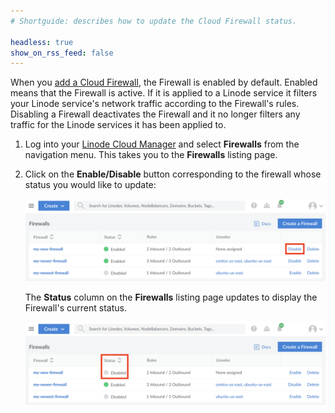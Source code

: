 ```yaml
---
# Shortguide: describes how to update the Cloud Firewall status.

headless: true
show_on_rss_feed: false
---
```


When you [add a Cloud Firewall](/docs/products/networking/cloud-firewall/guides/add-firewall/), the Firewall is enabled by default. Enabled means that the Firewall is active. If it is applied to a Linode service it filters your Linode service's network traffic according to the Firewall's rules. Disabling a Firewall deactivates the Firewall and it no longer filters any traffic for the Linode services it has been applied to.

1. Log into your [Linode Cloud Manager](https://cloud.linode.com/) and select **Firewalls** from the navigation menu. This takes you to the **Firewalls** listing page.

1. Click on the **Enable/Disable** button corresponding to the firewall whose status you would like to update:

    ![Update your Firewall's status.](update-the-firewall-status.png "Update your Firewall's status.")

    The **Status** column on the **Firewalls** listing page updates to display the Firewall's current status.

    ![View the updated status of your Firewall.](view-the-firewall-status.png "View the updated status of your Firewall.")
